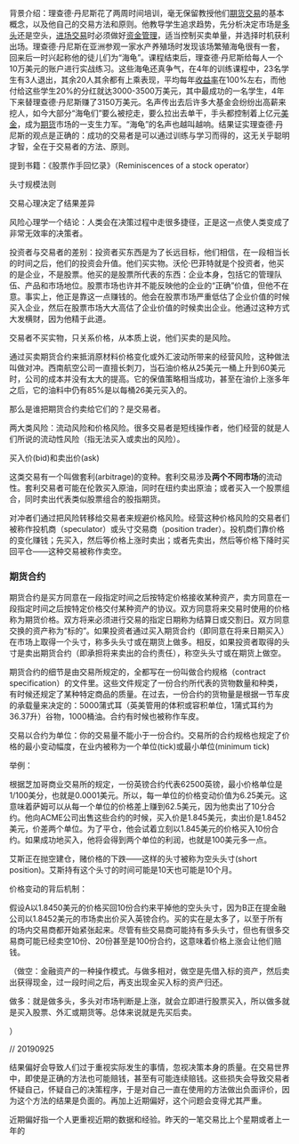 背景介绍：理查德·丹尼斯花了两周时间培训，毫无保留教授他们[期货交易](https://baike.baidu.com/item/期货交易)的基本概念，以及他自己的交易方法和原则。他教导学生追求趋势，先分析决定市场是[多头](https://baike.baidu.com/item/多头)还是空头，[进场交易](https://baike.baidu.com/item/进场交易/5599392)时必须做好[资金管理](https://baike.baidu.com/item/资金管理)，适当控制买卖单量，并选择时机获利出场。理查德·丹尼斯在亚洲参观一家水产养殖场时发现该场繁殖海龟很有一套，回来后一时兴起称他的徒儿们为“海龟”。课程结束后，理查德·丹尼斯给每人一个10万美元的账户进行实战练习。这些海龟还真争气，在4年的训练课程中，23名学生有3人退出，其余20人其余都有上乘表现，平均每年[收益率](https://baike.baidu.com/item/收益率)在100%左右，而他付给这些学生20%的分红就达3000-3500万美元，其中最成功的一名学生，4年下来替理查德·丹尼斯赚了3150万美元。名声传出去后许多大基金会纷纷出高薪来挖人，如今大部分“海龟们”要么被挖走，要么拉出去单干，手头都控制着上亿元[美金](https://baike.baidu.com/item/美金/4309458)，成为[期货](https://baike.baidu.com/item/期货)市场的一支生力军。“海龟”的名声也越叫越响。结果证实理查德·丹尼斯的观点是正确的：成功的交易者是可以通过训练与学习而得的，这无关乎聪明才智，全在于交易者的方法、原则。



提到书籍：《股票作手回忆录》（Reminiscences of a stock operator）

头寸规模法则

交易心理决定了结果差异

风险心理学一个结论：人类会在决策过程中走很多捷径，正是这一点使人类变成了非常无效率的决策者。

投资者与交易者的差别：投资者买东西是为了长远目标，他们相信，在一段相当长的时间之后，他们的投资会升值。他们买实物。沃伦·巴菲特就是个投资者，他买的是企业，不是股票。他买的是股票所代表的东西：企业本身，包括它的管理队伍、产品和市场地位。股票市场也许并不能反映他的企业的“正确”价值，但他不在意。事实上，他正是靠这一点赚钱的。他会在股票市场严重低估了企业价值的时候买入企业，然后在股票市场大大高估了企业价值的时候卖出企业。他通过这种方式大发横财，因为他精于此道。

交易者不买实物，只关系价格，从本质上说，他们买卖的是风险。



通过买卖期货合约来抵消原材料价格变化或外汇波动所带来的经营风险，这种做法叫做对冲。西南航空公司一直擅长刺刀，当石油价格从25美元一桶上升到60美元时，公司的成本并没有太大的提高。它的保值策略相当成功，甚至在油价上涨多年之后，它的油料中仍有85%是以每桶26美元买入的。

那么是谁把期货合约卖给它们的？是交易者。



两大类风险：流动风险和价格风险。很多交易者是短线操作者，他们经营的就是人们所说的流动性风险（指无法买入或卖出的风险）。



买入价(bid)和卖出价(ask)



这类交易有一个叫做套利(arbitrage)的变种。套利交易涉及**两个不同市场**的流动性。套利交易者可能在伦敦买入原油，同时在纽约卖出原油；或者买入一个股票组合，同时卖出代表类似股票组合的股指期货。



对冲者们通过把风险转移给交易者来规避价格风险。经营这种价格风险的交易者们被称作投机商（speculator）或头寸交易商（position trader）。投机商们靠价格的变化赚钱；先买入，然后等价格上涨时卖出；或者先卖出，然后等价格下降时买回平仓——这种交易被称作卖空。



### 期货合约

期货合约是买方同意在一段指定时间之后按特定价格接收某种资产，卖方同意在一段指定时间之后按特定价格交付某种资产的协议。双方同意将来交易时使用的价格称为期货价格。双方将来必须进行交易的指定日期称为结算日或交割日。双方同意交换的资产称为“标的”。如果投资者通过买入期货合约（即同意在将来日期买入）在市场上取得一个头寸，称多头头寸或在期货上做多。相反，如果投资者取得的头寸是卖出期货合约（即承担将来卖出的合约责任），称空头头寸或在期货上做空。





期货合约的细节是由交易所规定的，全都写在一份叫做合约规格（contract specification）的文件里。这些文件规定了一份合约所代表的货物数量和种类，有时候还规定了某种特定商品的质量。在过去，一份合约的货物量是根据一节车皮的承载量来决定的：5000蒲式耳（英美管用的体积或容积单位，1蒲式耳约为36.37升）谷物，1000桶油。合约有时候也被称作车皮。



交易以合约为单位：你的交易量不能小于一份合约。交易所的合约规格也规定了价格的最小变动幅度，在业内被称为一个单位(tick)或最小单位(minimum tick)

举例：

根据芝加哥商业交易所的规定，一份英镑合约代表62500英镑，最小价格单位是1/100美分，也就是0.0001美元。所以，每一单位的价格变动价值为6.25美元。这意味着萨姆可以从每一个单位的价格差上赚到62.5美元，因为他卖出了10分合约。他向ACME公司出售这些合约的时候，买入价是1.845美元，卖出价是1.8452美元，价差两个单位。为了平仓，他会试着立刻以1.845美元的价格买入10份合约。如果成功地买入，他将会得到两个单位的利润，也就是100美元多一点。

艾斯正在抛空建仓，赌价格的下跌——这样的头寸被称为空头头寸(short position)。艾斯持有这个头寸的时间可能是10天也可能是10个月。





价格变动的背后机制：

假设A以1.8450美元的价格买回10份合约来平掉他的空头头寸，因为B正在提金融公司以1.8452美元的市场卖出价买入英镑合约。买的实在是太多了，以至于所有的场内交易商都开始紧张起来。尽管有些交易商可能持有多头头寸，但也有很多交易商可能已经卖空10份、20份甚至是100份合约，这意味着价格上涨会让他们赔钱。

（做空：金融资产的一种操作模式。与做多相对，做空是先借入标的资产，然后卖出获得现金，过一段时间之后，再支出现金买入标的资产归还。

做多：就是做多头，多头对市场判断是上涨，就会立即进行股票买入，所以做多就是买入股票、外汇或期货等。总体来说就是先买后卖。

）





// 20190925

结果偏好会导致人们过于重视实际发生的事情，忽视决策本身的质量。在交易世界中，即使是正确的方法也可能赔钱，甚至有可能连续赔钱。这些损失会导致交易者怀疑自己，怀疑自己的决策程序，于是对自己一直在使用的方法做出负面评价，因为这个方法的结果是负面的。再加上近期偏好，这个问题会变得尤其严重。



近期偏好指一个人更重视近期的数据和经验。昨天的一笔交易比上个星期或者上一年的